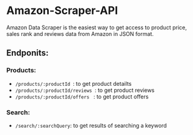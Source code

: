 # Amazon-Scraper-API
Amazon Data Scraper is the easiest way to get access to product price, sales rank and reviews data from Amazon in JSON format.

## Endponits:

### Products:

- `/products/:productId `: to get product detailts 
- `/products/:productId/reviews `: to get product reviews
- `/products/:productId/offers ` : to get product offers 

### Search:
- `/search/:searchQuery`: to get results of searching a keyword 


